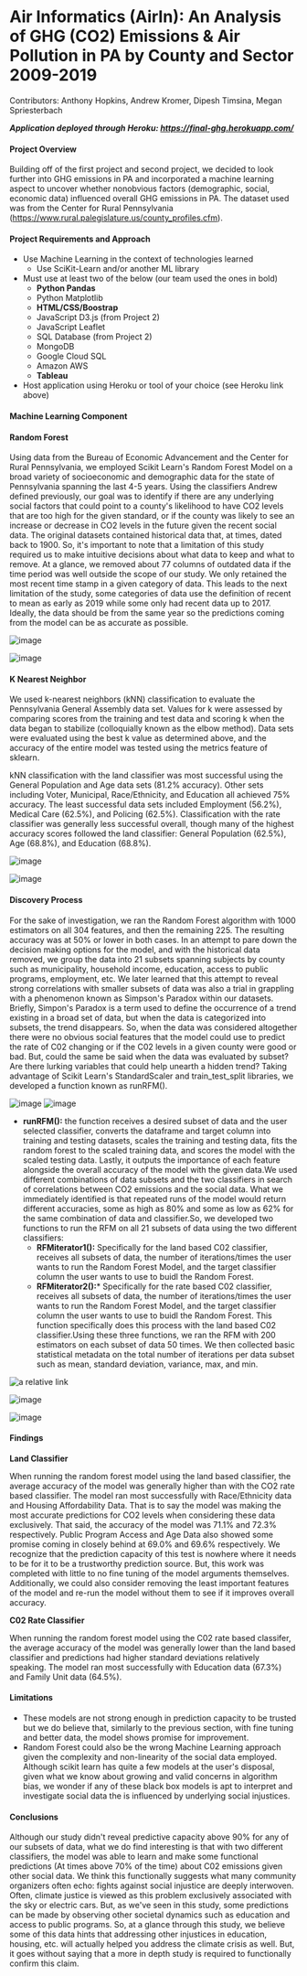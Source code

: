 # Air Informatics (AirIn): An Analysis of GHG (CO2) Emissions & Air Pollution in PA by County and Sector 2009-2019

Contributors: Anthony Hopkins, Andrew Kromer, Dipesh Timsina, Megan Spriesterbach

***Application deployed through Heroku: https://final-ghg.herokuapp.com/***

#### Project Overview

Building off of the first project and second project, we decided to look further into GHG emissions in PA and incorporated a machine learning aspect to uncover whether nonobvious factors (demographic, social, economic data) influenced overall GHG emissions in PA. The dataset used was from the Center for Rural Pennsylvania (https://www.rural.palegislature.us/county_profiles.cfm).

#### Project Requirements and Approach

- Use Machine Learning in the context of technologies learned
  - Use SciKit-Learn and/or another ML library
- Must use at least two of the below (our team used the ones in bold)
  - **Python Pandas**
  - Python Matplotlib
  - **HTML/CSS/Boostrap**
  - JavaScript D3.js (from Project 2)
  - JavaScript Leaflet
  - SQL Database (from Project 2)
  - MongoDB
  - Google Cloud SQL
  - Amazon AWS
  - **Tableau**
- Host application using Heroku or tool of your choice (see Heroku link above)

#### Machine Learning Component

#### **Random Forest**

Using data from the Bureau of Economic Advancement and the Center for Rural Pennsylvania, we employed Scikit Learn's Random Forest Model on a broad variety of socioeconomic and demographic data for the state of Pennsylvania spanning the last 4-5 years. Using the classifiers Andrew defined previously, our goal was to identify if there are any underlying social factors that could point to a county's likelihood to have CO2 levels that are too high for the given standard, or if the county was likely to see an increase or decrease in CO2 levels in the future given the recent social data. The original datasets contained historical data that, at times, dated back to 1900. So, it's important to note that a limitation of this study required us to make intuitive decisions about what data to keep and what to remove. At a glance, we removed about 77 columns of outdated data if the time period was well outside the scope of our study. We only retained the most recent time stamp in a given category of data. This leads to the next limitation of the study, some categories of data use the definition of recent to mean as early as 2019 while some only had recent data up to 2017. Ideally, the data should be from the same year so the predictions coming from the model can be as accurate as possible. 


![image](https://raw.github.com/mpriest/PAGHG_final/tree/main/images/classifiers.PNG)

![image](https://raw.github.com/mpriest/PAGHG_final/tree/main/images/datadrop.PNG)



#### K Nearest Neighbor

We used k-nearest neighbors (kNN) classification to evaluate the Pennsylvania General Assembly data set. Values for k were assessed by comparing scores from the training and test data and scoring k when the data began to stabilize (colloquially known as the elbow method). Data sets were evaluated using the best k value as determined above, and the accuracy of the entire model was tested using the metrics feature of sklearn.

kNN classification with the land classifier was most successful using the General Population and Age data sets (81.2% accuracy). Other sets including Voter, Municipal, Race/Ethnicity, and Education all achieved 75% accuracy. The least successful data sets included Employment (56.2%), Medical Care (62.5%), and Policing (62.5%). Classification with the rate classifier was generally less successful overall, though many of the highest accuracy scores followed the land classifier: General Population (62.5%), Age (68.8%), and Education (68.8%). 


![image](https://raw.github.com/mpriest/PAGHG_final/tree/main/images/iterator1.PNG)

![image](https://raw.github.com/mpriest/PAGHG_final/tree/main/images/iterator2.PNG)


#### **Discovery Process**

For the sake of investigation, we ran the Random Forest algorithm with 1000 estimators on all 304 features, and then the remaining 225. The resulting accuracy was at 50% or lower in both cases. In an attempt to pare down the decision making options for the model, and with the historical data removed, we group the data into 21 subsets spanning subjects by county such as municipality, household income, education, access to public programs, employment, etc. We later learned that this attempt to reveal strong correlations with smaller subsets of data was also a trial in grappling with a phenomenon known as Simpson's Paradox within our datasets. Briefly, Simpon's Paradox is a term used to define the occurrence of a trend existing in a broad set of data, but when the data is categorized into subsets, the trend disappears. So, when the data was considered altogether there were no obvious social features that the model could use to predict the rate of C02 changing or if the C02 levels in a given county were good or bad. But, could the same be said when the data was evaluated by subset? Are there lurking variables that could help unearth a hidden trend? Taking advantage of Scikit Learn's StandardScaler and train_test_split libraries, we developed a function known as runRFM().

![image](https://raw.github.com/mpriest/PAGHG_final/tree/main/images/subgroupexample1.PNG) ![image](https://raw.github.com/mpriest/PAGHG_final/tree/main/images/subgroupexample2.PNG)


- **runRFM():** the function receives a desired subset of data and the user selected classifier, converts the dataframe and target column into training and testing datasets, scales the training and testing data, fits the random forest to the scaled training data, and scores the model with the scaled testing data. Lastly, it outputs the importance of each feature alongside the overall accuracy of the model with the given data.We used different combinations of data subsets and the two classifiers in search of correlations between CO2 emissions and the social data. What we immediately identified is that repeated runs of the model would return different accuracies, some as high as 80% and some as low as 62% for the same combination of data and classifier.So, we developed two functions to run the RFM on all 21 subsets of data using the two different classifiers:
  - **RFMiterator1():** Specifically for the land based C02 classifier, receives all subsets of data, the number of iterations/times the user wants to run the Random Forest Model, and the target classifier column the user wants to use to buidl the Random Forest.
  - **RFMiterator2():*** Specifically for the rate based C02 classifier, receives all subsets of data, the number of iterations/times the user wants to run the Random Forest Model, and the target classifier column the user wants to use to buidl the Random Forest. This function specifically does this process with the land based C02 classifier.Using these three functions, we ran the RFM with 200 estimators on each subset of data 50 times. We then collected basic statistical metadata on the total number of iterations per data subset such as mean, standard deviation, variance, max, and min.

![a relative link](main/images/runRFM.PNG)

![image](https://raw.github.com/mpriest/PAGHG_final/tree/main/images/RFMiterator1.PNG)

![image](https://raw.github.com/mpriest/PAGHG_final/tree/main/images/RFMiterator2.PNG)



#### **Findings**

**Land Classifier**

When running the random forest model using the land based classifier, the average accuracy of the model was generally higher than with the CO2 rate based classifier. The model ran most successfully with Race/Ethnicity data and Housing Affordability Data. That is to say the model was making the most accurate predictions for CO2 levels when considering these data exclusively. That said, the accuracy of the model was 71.1% and 72.3% respectively. Public Program Access and Age Data also showed some promise coming in closely behind at 69.0% and 69.6% respectively. We recognize that the prediction capacity of this test is nowhere where it needs to be for it to be a trustworthy prediction source. But, this work was completed with little to no fine tuning of the model arguments themselves. Additionally, we could also consider removing the least important features of the model and re-run the model without them to see if it improves overall accuracy. 

**C02 Rate Classifier**

When running the random forest model using the C02 rate based classifer, the average accuracy of the model was generally lower than the land based classifier and predictions had higher standard deviations relatively speaking. The model ran most successfully with Education data (67.3%) and Family Unit data (64.5%). 

#### Limitations

- These models are not strong enough in prediction capacity to be trusted but we do believe that, similarly to the previous section, with fine tuning and better data, the model shows promise for improvement. 
- Random Forest could also be the wrong Machine Learning approach given the complexity and non-linearity of the social data employed. Although scikit learn has quite a few models at the user's disposal, given what we know about growing and valid concerns in algorithm bias, we wonder if any of these black box models is apt to interpret and investigate social data the is influenced by underlying social injustices. 

#### Conclusions

Although our study didn't reveal predictive capacity above 90% for any of our subsets of data, what we do find interesting is that with two different classifiers, the model was able to learn and make some functional predictions (At times above 70% of the time) about C02 emissions given other social data. We think this functionally suggests what many community organizers often echo: fights against social injustice are deeply interwoven. Often, climate justice is viewed as this problem exclusively associated with the sky or electric cars. But, as we've seen in this study, some predictions can be made by observing other societal dynamics such as education and access to public programs. So, at a glance through this study, we believe some of this data hints that addressing other injustices in education, housing, etc. will actually helped you address the climate crisis as well. But, it goes without saying that a more in depth study is required to functionally confirm this claim.
